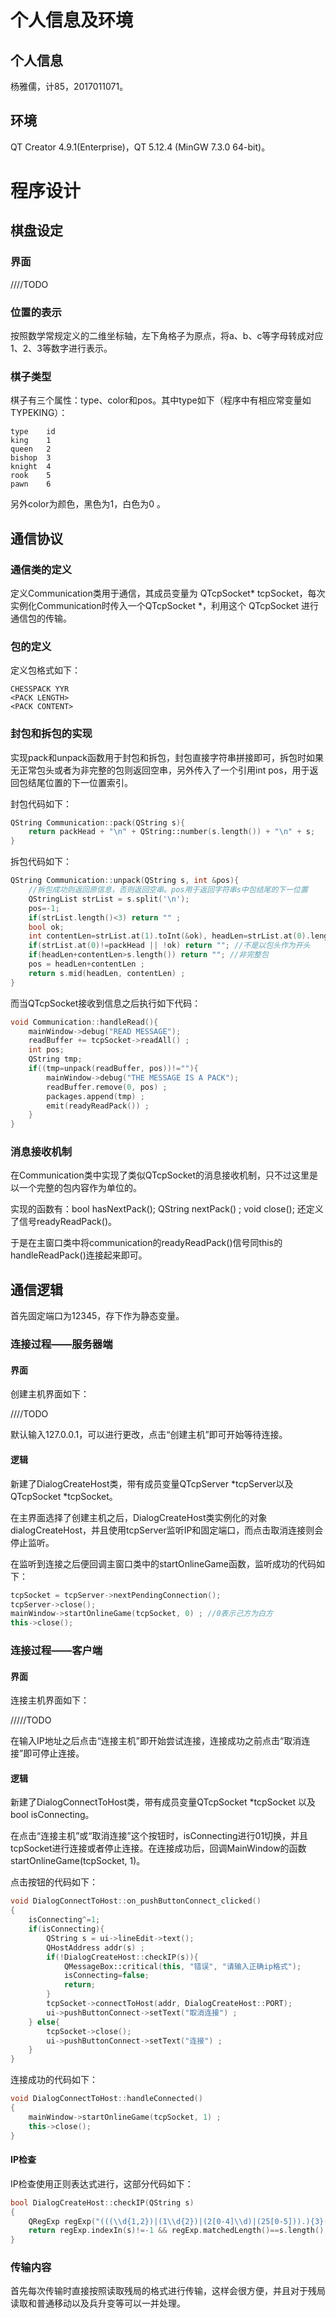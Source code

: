 # 个人信息及环境

## 个人信息

杨雅儒，计85，2017011071。

## 环境

QT Creator 4.9.1(Enterprise)，QT 5.12.4 (MinGW 7.3.0 64-bit)。

# 程序设计

## 棋盘设定

### 界面

////TODO

### 位置的表示

按照数学常规定义的二维坐标轴，左下角格子为原点，将a、b、c等字母转成对应1、2、3等数字进行表示。

### 棋子类型

棋子有三个属性：type、color和pos。其中type如下（程序中有相应常变量如TYPEKING）：

```
type    id
king    1
queen   2
bishop  3
knight  4
rook    5
pawn    6
```

另外color为颜色，黑色为1，白色为0 。

## 通信协议

### 通信类的定义

定义Communication类用于通信，其成员变量为 QTcpSocket\* tcpSocket，每次实例化Communication时传入一个QTcpSocket \*，利用这个 QTcpSocket 进行通信包的传输。

### 包的定义

定义包格式如下：

```
CHESSPACK YYR
<PACK LENGTH>
<PACK CONTENT>
```

### 封包和拆包的实现

实现pack和unpack函数用于封包和拆包，封包直接字符串拼接即可，拆包时如果无正常包头或者为非完整的包则返回空串，另外传入了一个引用int pos，用于返回包结尾位置的下一位置索引。

封包代码如下：

```C++
QString Communication::pack(QString s){
    return packHead + "\n" + QString::number(s.length()) + "\n" + s;
}
```

拆包代码如下：

```C++
QString Communication::unpack(QString s, int &pos){
    //拆包成功则返回原信息，否则返回空串。pos用于返回字符串s中包结尾的下一位置
    QStringList strList = s.split('\n');
    pos=-1;
    if(strList.length()<3) return "" ;
    bool ok;
    int contentLen=strList.at(1).toInt(&ok), headLen=strList.at(0).length()+1+strList.at(1).length()+1; //包头和包内容的长度
    if(strList.at(0)!=packHead || !ok) return ""; //不是以包头作为开头
    if(headLen+contentLen>s.length()) return ""; //非完整包
    pos = headLen+contentLen ;
    return s.mid(headLen, contentLen) ;
}
```

而当QTcpSocket接收到信息之后执行如下代码：

```C++
void Communication::handleRead(){
    mainWindow->debug("READ MESSAGE");
    readBuffer += tcpSocket->readAll() ;
    int pos;
    QString tmp;
    if((tmp=unpack(readBuffer, pos))!=""){
        mainWindow->debug("THE MESSAGE IS A PACK");
        readBuffer.remove(0, pos) ;
        packages.append(tmp) ;
        emit(readyReadPack()) ;
    }
}
```

### 消息接收机制

在Communication类中实现了类似QTcpSocket的消息接收机制，只不过这里是以一个完整的包内容作为单位的。

实现的函数有：bool hasNextPack();  QString nextPack() ; void close(); 还定义了信号readyReadPack()。

于是在主窗口类中将communication的readyReadPack()信号同this的handleReadPack()连接起来即可。


## 通信逻辑

首先固定端口为12345，存下作为静态变量。

### 连接过程——服务器端

#### 界面

创建主机界面如下：

////TODO

默认输入127.0.0.1，可以进行更改，点击“创建主机”即可开始等待连接。

#### 逻辑

新建了DialogCreateHost类，带有成员变量QTcpServer \*tcpServer以及QTcpSocket \*tcpSocket。

在主界面选择了创建主机之后，DialogCreateHost类实例化的对象dialogCreateHost，并且使用tcpServer监听IP和固定端口，而点击取消连接则会停止监听。

在监听到连接之后便回调主窗口类中的startOnlineGame函数，监听成功的代码如下：

```C++
tcpSocket = tcpServer->nextPendingConnection();
tcpServer->close();
mainWindow->startOnlineGame(tcpSocket, 0) ; //0表示己方为白方
this->close();
```

### 连接过程——客户端

#### 界面

连接主机界面如下：

/////TODO

在输入IP地址之后点击“连接主机”即开始尝试连接，连接成功之前点击“取消连接”即可停止连接。

#### 逻辑

新建了DialogConnectToHost类，带有成员变量QTcpSocket \*tcpSocket 以及 bool isConnecting。

在点击“连接主机”或“取消连接”这个按钮时，isConnecting进行01切换，并且tcpSocket进行连接或者停止连接。在连接成功后，回调MainWindow的函数 startOnlineGame(tcpSocket, 1)。

点击按钮的代码如下：

```C++
void DialogConnectToHost::on_pushButtonConnect_clicked()
{
    isConnecting^=1;
    if(isConnecting){
        QString s = ui->lineEdit->text();
        QHostAddress addr(s) ;
        if(!DialogCreateHost::checkIP(s)){
            QMessageBox::critical(this, "错误", "请输入正确ip格式");
            isConnecting=false;
            return;
        }
        tcpSocket->connectToHost(addr, DialogCreateHost::PORT);
        ui->pushButtonConnect->setText("取消连接") ;
    } else{
        tcpSocket->close();
        ui->pushButtonConnect->setText("连接") ;
    }
}
```

连接成功的代码如下：

```C++
void DialogConnectToHost::handleConnected()
{
    mainWindow->startOnlineGame(tcpSocket, 1) ;
    this->close();
}
```

#### IP检查

IP检查使用正则表达式进行，这部分代码如下：

```C++
bool DialogCreateHost::checkIP(QString s)
{
    QRegExp regExp("(((\\d{1,2})|(1\\d{2})|(2[0-4]\\d)|(25[0-5])).){3}((\\d{1,2})|(1\\d{2})|(2[0-4]\\d)|(25[0-5]))");
    return regExp.indexIn(s)!=-1 && regExp.matchedLength()==s.length();
}
```

### 传输内容

首先每次传输时直接按照读取残局的格式进行传输，这样会很方便，并且对于残局读取和普通移动以及兵升变等可以一并处理。
